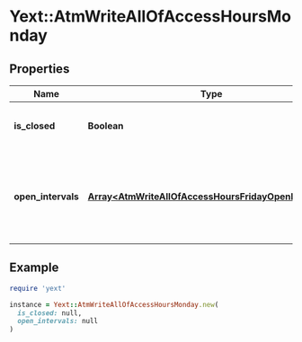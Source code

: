 # Yext::AtmWriteAllOfAccessHoursMonday

## Properties

| Name | Type | Description | Notes |
| ---- | ---- | ----------- | ----- |
| **is_closed** | **Boolean** | Indicates if the access hours are \&quot;closed\&quot; on Monday. | [optional] |
| **open_intervals** | [**Array&lt;AtmWriteAllOfAccessHoursFridayOpenIntervals&gt;**](AtmWriteAllOfAccessHoursFridayOpenIntervals.md) | Contains the time intervals for which the Entity is open on Monday. Note that if isClosed is set to true, \&quot;openIntervals\&quot; cannot be provided in an update. | [optional] |

## Example

```ruby
require 'yext'

instance = Yext::AtmWriteAllOfAccessHoursMonday.new(
  is_closed: null,
  open_intervals: null
)
```

